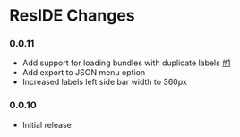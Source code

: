 ResIDE Changes
================

### 0.0.11
  
  * Add support for loading bundles with duplicate labels [#1](../../pull/1)
  * Add export to JSON menu option
  * Increased labels left side bar width to 360px
  
### 0.0.10
  
  * Initial release
